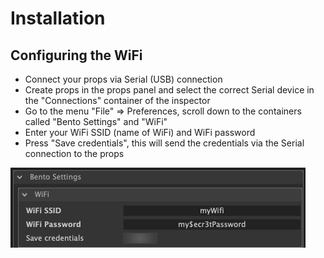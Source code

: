 # Installation

## Configuring the WiFi

* Connect your props via Serial \(USB\) connection
* Create props in the props panel and select the correct Serial device in the "Connections" container of the inspector
* Go to the menu "File" =&gt; Preferences, scroll down to the containers called "Bento Settings" and "WiFi"
* Enter your WiFi SSID \(name of WiFi\) and WiFi password
* Press "Save credentials", this will send the credentials via the Serial connection to the props

![](../.gitbook/assets/bento-wifi-credentials.png)



